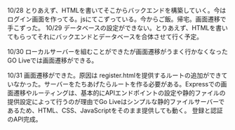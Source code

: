 10/28
とりあえず、HTMLを書いてそこからバックエンドを構築していく。今はログイン画面を作ってる。jsにてこずっている。今からご飯。帰宅。画面遷移で手こずった。
10/29
データベースの設定ができない。とりあえず、HTMLを書いてもらってそれにバックエンドとデータベースを合体させて行く予定。

10/30
ローカルサーバーを組むことができたが画面遷移がうまく行かなくなったGO Liveでは画面遷移ができる。

10/31
画面遷移ができた。原因は register.htmlを提供するルートの追加ができていなかった。サーバーをたちあげたらルートを作る必要がある。Expressでの画面遷移やルーティングは、基本的にAPIエンドポイントの設定や静的ファイルの提供設定によって行うのが理由でGo Liveはシンプルな静的ファイルサーバーであるため、HTML、CSS、JavaScriptをそのまま提供しても動く。
登録と認証のAPI完成。